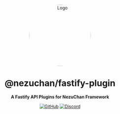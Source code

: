 <div align="center">

<img src="https://i.kagchi.my.id/nezuko.png" alt="Logo" width="200px" height="200px" style="border-radius:50%"/>

# @nezuchan/fastify-plugin

**A Fastify API Plugins for NezuChan Framework**

[![GitHub](https://img.shields.io/github/license/nezuchan/library)](https://github.com/nezuchan/library/blob/main/LICENSE)
[![Discord](https://discordapp.com/api/guilds/785715968608567297/embed.png)](https://nezu.my.id)

</div>
